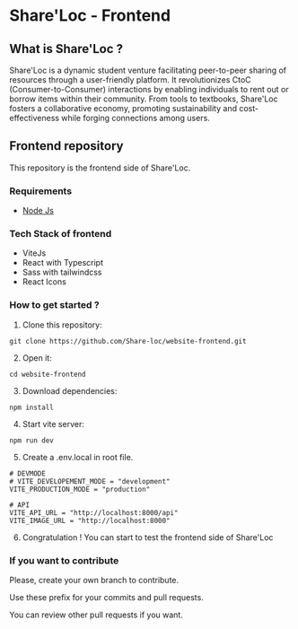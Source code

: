 # Share'Loc - Frontend

## What is Share'Loc ?

Share'Loc is a dynamic student venture facilitating peer-to-peer sharing of resources through a user-friendly platform. It revolutionizes CtoC (Consumer-to-Consumer) interactions by enabling individuals to rent out or borrow items within their community. From tools to textbooks, Share'Loc fosters a collaborative economy, promoting sustainability and cost-effectiveness while forging connections among users.

## Frontend repository

This repository is the frontend side of Share'Loc.

### Requirements

- [Node Js](https://nodejs.org/en/download)

### Tech Stack of frontend

- ViteJs
- React with Typescript
- Sass with tailwindcss
- React Icons

### How to get started ?

1. Clone this repository:

`git clone https://github.com/Share-loc/website-frontend.git`

2. Open it:

`cd website-frontend`

3. Download dependencies:

`npm install`

4. Start vite server:

`npm run dev`

5. Create a .env.local in root file.

```
# DEVMODE
# VITE_DEVELOPEMENT_MODE = "development"
VITE_PRODUCTION_MODE = "production"

# API
VITE_API_URL = "http://localhost:8000/api"
VITE_IMAGE_URL = "http://localhost:8000"
```

6. Congratulation ! You can start to test the frontend side of Share'Loc

### If you want to contribute

Please, create your own branch to contribute. 

Use these prefix for your commits and pull requests.

You can review other pull requests if you want.